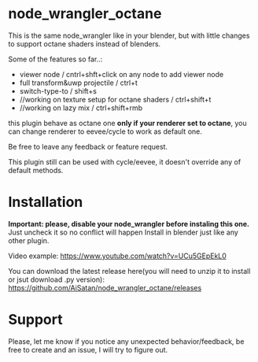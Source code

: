 # node_wrangler_octane
This is the same node_wrangler like in your blender, but with little changes to support octane shaders instead of blenders.

Some of the features so far..:

- viewer node / cntrl+shft+click on any node to add viewer node
- full transform&uwp projectile / ctrl+t
- switch-type-to / shift+s
- //working on texture setup for octane shaders / ctrl+shift+t
- //working on lazy mix / ctrl+shift+rmb

this plugin behave as octane one __only if your renderer set to octane__, you can change renderer to eevee/cycle to work as default one.

Be free to leave any feedback or feature request.

This plugin still can be used with cycle/eevee, it doesn't override any of default methods.

# Installation
__Important: please, disable your node_wrangler before instaling this one.__
Just uncheck it so no conflict will happen
Install in blender just like any other plugin.

Video example: 
https://www.youtube.com/watch?v=UCu5GEpEkL0

You can download the latest release here(you will need to unzip it to install or jsut download .py version):
https://github.com/AiSatan/node_wrangler_octane/releases


# Support
Please, let me know if you notice any unexpected behavior/feedback, be free to create and an issue, I will try to figure out. 
